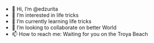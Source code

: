 - 👋 Hi, I’m @edzurita
- 👀 I’m interested in life tricks
- 🌱 I’m currently learning life tricks
- 💞️ I’m looking to collaborate on better World
- 📫 How to reach me: Waiting for you on the Troya Beach
<!---
edzurita/edzurita is a ✨ special ✨ repository because its `README.md` (this file) appears on your GitHub profile.
You can click the Preview link to take a look at your changes.
--->
